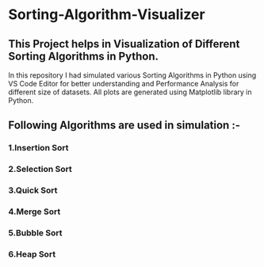 # Sorting-Algorithm-Visualizer
## This Project helps in  Visualization of Different Sorting  Algorithms in Python.
In this repository I had simulated  various Sorting Algorithms  in Python using  VS Code Editor for better understanding and  Performance Analysis for different size of datasets. 
All plots are generated using Matplotlib library in Python.
## Following  Algorithms are used in simulation :-
### 1.Insertion Sort                                                                                                                                                            
### 2.Selection Sort                           
### 3.Quick Sort
### 4.Merge Sort
### 5.Bubble Sort
### 6.Heap Sort
